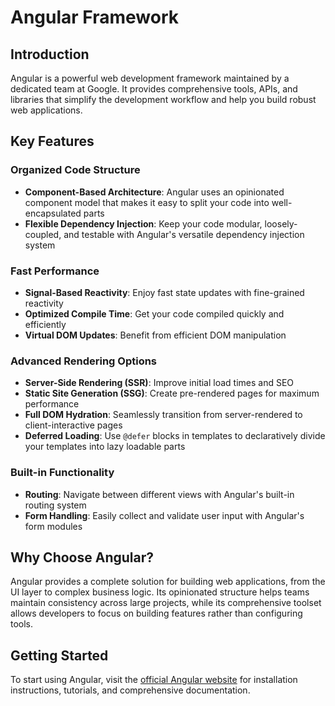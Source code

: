 # Angular Framework

## Introduction

Angular is a powerful web development framework maintained by a dedicated team at Google. It provides comprehensive tools, APIs, and libraries that simplify the development workflow and help you build robust web applications.

## Key Features

### Organized Code Structure
- **Component-Based Architecture**: Angular uses an opinionated component model that makes it easy to split your code into well-encapsulated parts
- **Flexible Dependency Injection**: Keep your code modular, loosely-coupled, and testable with Angular's versatile dependency injection system

### Fast Performance
- **Signal-Based Reactivity**: Enjoy fast state updates with fine-grained reactivity
- **Optimized Compile Time**: Get your code compiled quickly and efficiently
- **Virtual DOM Updates**: Benefit from efficient DOM manipulation

### Advanced Rendering Options
- **Server-Side Rendering (SSR)**: Improve initial load times and SEO
- **Static Site Generation (SSG)**: Create pre-rendered pages for maximum performance
- **Full DOM Hydration**: Seamlessly transition from server-rendered to client-interactive pages
- **Deferred Loading**: Use `@defer` blocks in templates to declaratively divide your templates into lazy loadable parts

### Built-in Functionality
- **Routing**: Navigate between different views with Angular's built-in routing system
- **Form Handling**: Easily collect and validate user input with Angular's form modules

## Why Choose Angular?

Angular provides a complete solution for building web applications, from the UI layer to complex business logic. Its opinionated structure helps teams maintain consistency across large projects, while its comprehensive toolset allows developers to focus on building features rather than configuring tools.

## Getting Started

To start using Angular, visit the [official Angular website](https://angular.io) for installation instructions, tutorials, and comprehensive documentation.